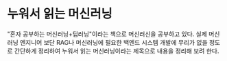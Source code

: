# 누워서 읽는 머신러닝

"혼자 공부하는 머신러닝+딥러닝"이라는 책으로 머신러신을 공부하고 있다.
실제 머신러닝 엔지니어 보단 RAG나 머신러닝에 필요한 백엔드 시스템 개발에 무리가 없을 정도로 간단하게 정리하여 누워서 읽는 머신러닝이라는 제목으로 내용을 정리해 보려 한다.
